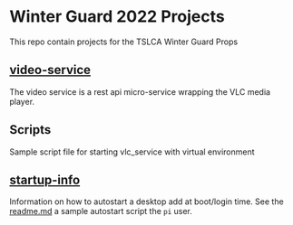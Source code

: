 # Winter Guard 2022 Projects

This repo contain projects for the TSLCA Winter Guard Props

## [video-service](video-service/readme.md)

The video service is a rest api micro-service wrapping the VLC media player.

## Scripts

Sample script file for starting vlc_service with virtual environment

## [startup-info](startup-info/readme.md)

Information on how to autostart a desktop add at boot/login time. See the [readme.md](startup-info/readme.md) a sample autostart script the `pi` user.
